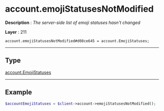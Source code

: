 # account.emojiStatusesNotModified

**Description** : *The server\-side list of emoji statuses hasn&#039;t changed*

**Layer** : 211

```tl
account.emojiStatusesNotModified#d08ce645 = account.EmojiStatuses;
```

---

## Type

[account.EmojiStatuses](type/account.EmojiStatuses)

---

## Example

```php
$accountEmojiStatuses = $client->account->emojiStatusesNotModified();
```